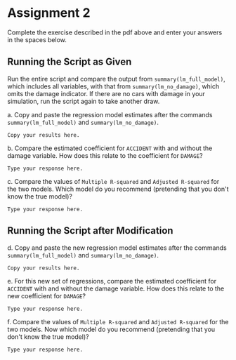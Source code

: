 # Assignment 2

Complete the exercise described in the pdf above and enter your answers in 
the spaces below.

## Running the Script as Given

Run the entire script and compare 
the output from ```summary(lm_full_model)```, 
which includes all variables, 
with that from ```summary(lm_no_damage)```, 
which omits the damage indicator. 
If there are no cars with damage in your simulation, 
run the script again to take another draw.


a. Copy and paste the regression model estimates after the commands
```summary(lm_full_model)``` and ```summary(lm_no_damage)```. 

```
Copy your results here.
```


b. Compare the estimated coefficient for ```ACCIDENT``` 
with and without the damage variable. 
How does this relate to the coefficient for ```DAMAGE```?

```
Type your response here.
```


c. Compare the values of 
```Multiple R-squared``` and ```Adjusted R-squared``` for the two models. 
Which model do you recommend (pretending that you don't know the true model)? 

```
Type your response here.
```




## Running the Script after Modification


d. Copy and paste the new regression model estimates after the commands
```summary(lm_full_model)``` and ```summary(lm_no_damage)```. 

```
Copy your results here.
```


e. For this new set of regressions, compare the estimated coefficient 
for ```ACCIDENT``` with and without the damage variable. 
How does this relate to the new coefficient for ```DAMAGE```?

```
Type your response here.
```


f. Compare the values of 
```Multiple R-squared``` and ```Adjusted R-squared``` for the two models. 
Now which model do you recommend (pretending that you don't know the true model)? 

```
Type your response here.
```

